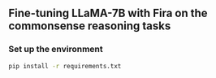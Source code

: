 ## Fine-tuning LLaMA-7B with Fira on the commonsense reasoning tasks

### Set up the environment
```bash
pip install -r requirements.txt
```
